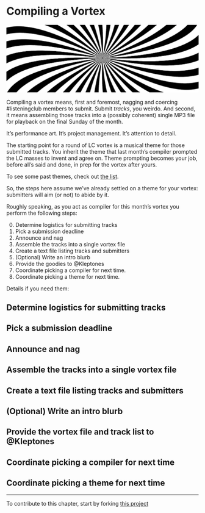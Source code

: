 # Compiling a Vortex

<img alt = "Optical art (op art) in a radial pattern extending from a center point." src = "/resources/vortex.png" width = "600px">

Compiling a vortex means, first and foremost, nagging and coercing #listeningclub members to submit. Submit *tracks*, you weirdo. And second, it means assembling those tracks into a (possibly coherent) single MP3 file for playback on the final Sunday of the month.

It’s performance art. It’s project management. It’s attention to detail.

The starting point for a round of LC vortex is a musical theme for those submitted tracks. You inherit the theme that last month’s compiler prompted the LC masses to invent and agree on. Theme prompting becomes your job, before all’s said and done, in prep for the vortex after yours.

To see some past themes, check out <a href = "https://github.com/akx/listeningclub/blob/master/vortices.txt">the list</a>.

So, the steps here assume we’ve already settled on a theme for your vortex: submitters will aim (or not) to abide by it.

Roughly speaking, as you act as compiler for this month’s vortex you perform the following steps:

0. Determine logistics for submitting tracks
0. Pick a submission deadline
0. Announce and nag
0. Assemble the tracks into a single vortex file
0. Create a text file listing tracks and submitters
0. (Optional) Write an intro blurb
0. Provide the goodies to @Kleptones
0. Coordinate picking a compiler for next time.
0. Coordinate picking a theme for next time.

Details if you need them:

## Determine logistics for submitting tracks


## Pick a submission deadline


## Announce and nag


## Assemble the tracks into a single vortex file


## Create a text file listing tracks and submitters


## (Optional) Write an intro blurb


## Provide the vortex file and track list to @Kleptones


## Coordinate picking a compiler for next time


## Coordinate picking a theme for next time


----

To contribute to this chapter, start by forking [this project](https://github.com/murrayjason/lc-howto)
